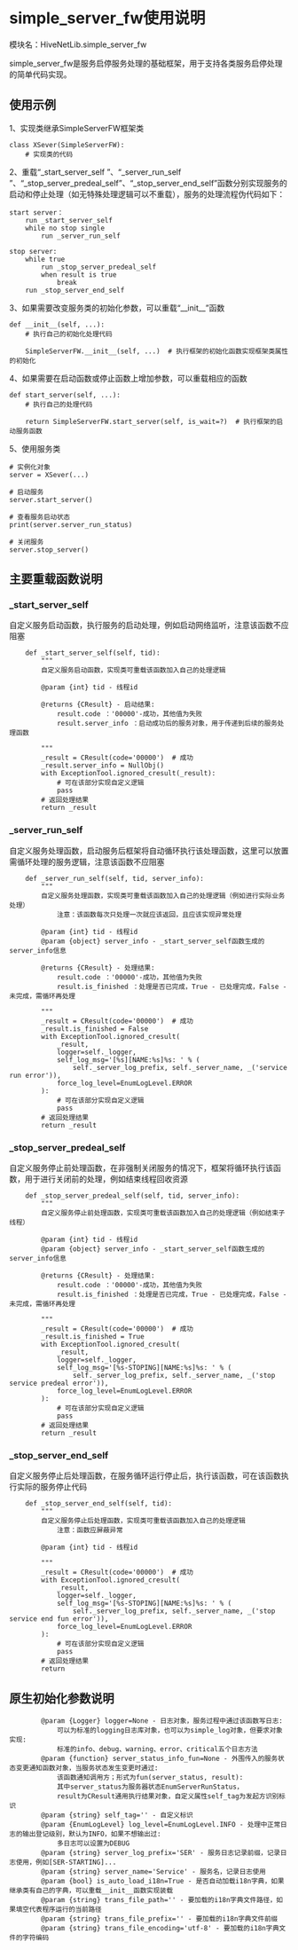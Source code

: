# simple_server_fw使用说明

模块名：HiveNetLib.simple_server_fw

simple_server_fw是服务启停服务处理的基础框架，用于支持各类服务启停处理的简单代码实现。



## 使用示例

1、实现类继承SimpleServerFW框架类

```
class XSever(SimpleServerFW):
	# 实现类的代码
```

2、重载“\_start_server_self ”、“\_server_run_self ”、“\_stop_server_predeal_self”、“\_stop_server_end_self”函数分别实现服务的启动和停止处理（如无特殊处理逻辑可以不重载），服务的处理流程伪代码如下：

```
start server：
	run _start_server_self
	while no stop single
		run _server_run_self

stop server:
	while true
		run _stop_server_predeal_self
		when result is true
			break
	run _stop_server_end_self
```

3、如果需要改变服务类的初始化参数，可以重载“\_\_init\_\_”函数

```
def __init__(self, ...):
	# 执行自己的初始化处理代码
	
	SimpleServerFW.__init__(self, ...)  # 执行框架的初始化函数实现框架类属性的初始化
```

4、如果需要在启动函数或停止函数上增加参数，可以重载相应的函数

```
def start_server(self, ...):
	# 执行自己的处理代码
	
	return SimpleServerFW.start_server(self, is_wait=?)  # 执行框架的启动服务函数
```

5、使用服务类

```
# 实例化对象
server = XSever(...)

# 启动服务
server.start_server()

# 查看服务启动状态
print(server.server_run_status)

# 关闭服务
server.stop_server()
```



## 主要重载函数说明

### _start_server_self 

自定义服务启动函数，执行服务的启动处理，例如启动网络监听，注意该函数不应阻塞

```
	def _start_server_self(self, tid):
        """
        自定义服务启动函数，实现类可重载该函数加入自己的处理逻辑

        @param {int} tid - 线程id

        @returns {CResult} - 启动结果:
            result.code ：'00000'-成功，其他值为失败
            result.server_info ：启动成功后的服务对象，用于传递到后续的服务处理函数

        """
        _result = CResult(code='00000')  # 成功
        _result.server_info = NullObj()
        with ExceptionTool.ignored_cresult(_result):
            # 可在该部分实现自定义逻辑
            pass
        # 返回处理结果
        return _result
```



### _server_run_self 

自定义服务处理函数，启动服务后框架将自动循环执行该处理函数，这里可以放置需循环处理的服务逻辑，注意该函数不应阻塞

```
	def _server_run_self(self, tid, server_info):
        """
        自定义服务处理函数，实现类可重载该函数加入自己的处理逻辑（例如进行实际业务处理）
            注意：该函数每次只处理一次就应该返回，且应该实现异常处理

        @param {int} tid - 线程id
        @param {object} server_info - _start_server_self函数生成的server_info信息

        @returns {CResult} - 处理结果:
            result.code ：'00000'-成功，其他值为失败
            result.is_finished ：处理是否已完成，True - 已处理完成，False - 未完成，需循环再处理

        """
        _result = CResult(code='00000')  # 成功
        _result.is_finished = False
        with ExceptionTool.ignored_cresult(
            _result,
            logger=self._logger,
            self_log_msg='[%s][NAME:%s]%s: ' % (
                self._server_log_prefix, self._server_name, _('service run error')),
            force_log_level=EnumLogLevel.ERROR
        ):
            # 可在该部分实现自定义逻辑
            pass
        # 返回处理结果
        return _result
```



### _stop_server_predeal_self

自定义服务停止前处理函数，在非强制关闭服务的情况下，框架将循环执行该函数，用于进行关闭前的处理，例如结束线程回收资源

```
	def _stop_server_predeal_self(self, tid, server_info):
        """
        自定义服务停止前处理函数，实现类可重载该函数加入自己的处理逻辑（例如结束子线程）

        @param {int} tid - 线程id
        @param {object} server_info - _start_server_self函数生成的server_info信息

        @returns {CResult} - 处理结果:
            result.code ：'00000'-成功，其他值为失败
            result.is_finished ：处理是否已完成，True - 已处理完成，False - 未完成，需循环再处理

        """
        _result = CResult(code='00000')  # 成功
        _result.is_finished = True
        with ExceptionTool.ignored_cresult(
            _result,
            logger=self._logger,
            self_log_msg='[%s-STOPING][NAME:%s]%s: ' % (
                self._server_log_prefix, self._server_name, _('stop service predeal error')),
            force_log_level=EnumLogLevel.ERROR
        ):
            # 可在该部分实现自定义逻辑
            pass
        # 返回处理结果
        return _result
```



### _stop_server_end_self 

自定义服务停止后处理函数，在服务循环运行停止后，执行该函数，可在该函数执行实际的服务停止代码

```
	def _stop_server_end_self(self, tid):
        """
        自定义服务停止后处理函数，实现类可重载该函数加入自己的处理逻辑
            注意：函数应屏蔽异常

        @param {int} tid - 线程id

        """
        _result = CResult(code='00000')  # 成功
        with ExceptionTool.ignored_cresult(
            _result,
            logger=self._logger,
            self_log_msg='[%s-STOPING][NAME:%s]%s: ' % (
                self._server_log_prefix, self._server_name, _('stop service end fun error')),
            force_log_level=EnumLogLevel.ERROR
        ):
            # 可在该部分实现自定义逻辑
            pass
        # 返回处理结果
        return
```



## 原生初始化参数说明

```
		@param {Logger} logger=None - 日志对象，服务过程中通过该函数写日志:
            可以为标准的logging日志库对象，也可以为simple_log对象，但要求对象实现:
            标准的info、debug、warning、error、critical五个日志方法
        @param {function} server_status_info_fun=None - 外围传入的服务状态变更通知函数对象，当服务状态发生变更时通过:
            该函数通知调用方；形式为fun(server_status, result):
            其中server_status为服务器状态EnumServerRunStatus，
            result为CResult通用执行结果对象，自定义属性self_tag为发起方识别标识
        @param {string} self_tag='' - 自定义标识
        @param {EnumLogLevel} log_level=EnumLogLevel.INFO - 处理中正常日志的输出登记级别，默认为INFO，如果不想输出过:
            多日志可以设置为DEBUG
        @param {string} server_log_prefix='SER' - 服务日志记录前缀，记录日志使用，例如[SER-STARTING]...
        @param {string} server_name='Service' - 服务名，记录日志使用
        @param {bool} is_auto_load_i18n=True - 是否自动加载i18n字典，如果继承类有自己的字典，可以重载__init__函数实现装载
        @param {string} trans_file_path='' - 要加载的i18n字典文件路径，如果填空代表程序运行的当前路径
        @param {string} trans_file_prefix='' - 要加载的i18n字典文件前缀
        @param {string} trans_file_encoding='utf-8' - 要加载的i18n字典文件的字符编码
```

